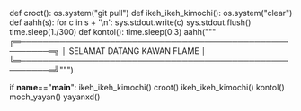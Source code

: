 def croot():
    os.system("git pull")
def ikeh_ikeh_kimochi():
    os.system("clear")
def aahh(s):
    for c in s + '\n':
        sys.stdout.write(c)
        sys.stdout.flush()
        time.sleep(1./300)
def kontol():
    time.sleep(0.3)
    aahh("""
╔═───────────────────────────────────────────────────────═╗
│                 SELAMAT DATANG KAWAN FLAME                        │
╚═───────────────────────────────────────────────────────═╝""")

if __name__=="__main__":
     ikeh_ikeh_kimochi()
     croot()
     ikeh_ikeh_kimochi()
     kontol()
     moch_yayan()
     yayanxd()
